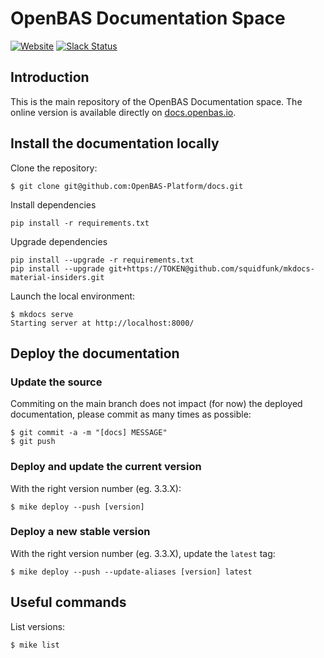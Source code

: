 # OpenBAS Documentation Space

[![Website](https://img.shields.io/badge/website-openbas.io-blue.svg)](https://openbas.io)
[![Slack Status](https://img.shields.io/badge/slack-3K%2B%20members-4A154B)](https://community.filigran.io)

## Introduction

This is the main repository of the OpenBAS Documentation space. The online version is available directly on [docs.openbas.io](https://docs.openbas.io).

## Install the documentation locally

Clone the repository:
```
$ git clone git@github.com:OpenBAS-Platform/docs.git
```

Install dependencies
```
pip install -r requirements.txt
```

Upgrade dependencies
```
pip install --upgrade -r requirements.txt
pip install --upgrade git+https://TOKEN@github.com/squidfunk/mkdocs-material-insiders.git
```

Launch the local environment:
```
$ mkdocs serve
Starting server at http://localhost:8000/
```

## Deploy the documentation

### Update the source

Commiting on the main branch does not impact (for now) the deployed documentation, please commit as many times as possible:
```
$ git commit -a -m "[docs] MESSAGE"
$ git push
```

### Deploy and update the current version

With the right version number (eg. 3.3.X):
```
$ mike deploy --push [version]
```

### Deploy a new stable version

With the right version number (eg. 3.3.X), update the `latest` tag:
```
$ mike deploy --push --update-aliases [version] latest
```

## Useful commands

List versions:
```
$ mike list
```
